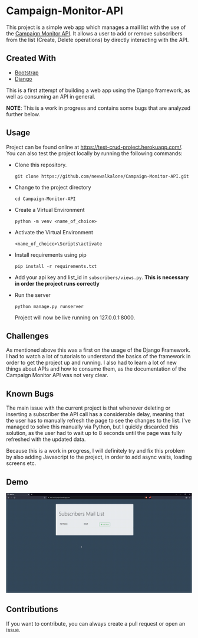 # Campaign-Monitor-API

This project is a simple web app which manages a mail list with the use of the [Campaign Monitor API](https://www.campaignmonitor.com/api/). It allows a user to add or remove subscribers from the list (Create, Delete operations) by directly interacting with the API.

## Created With

- [Bootstrap](https://getbootstrap.com/])
- [Django](https://www.djangoproject.com/)

This is a first attempt of building a web app using the Django framework, as well as consuming an API in general.

**NOTE**: This is a work in progress and contains some bugs that are analyzed further below.

## Usage

Project can be found online at https://test-crud-project.herokuapp.com/. You can also test the project locally by running the following commands:

- Clone this repository.

  ```console
  git clone https://github.com/nevwalkalone/Campaign-Monitor-API.git
  ```

- Change to the project directory

  ```console
  cd Campaign-Monitor-API
  ```

- Create a Virtual Environment

  ```console
  python -m venv <name_of_choice>
  ```

- Activate the Virtual Environment

  ```console
  <name_of_choice>\Scripts\activate
  ```

- Install requirements using pip

  ```console
  pip install -r requirements.txt
  ```
  
 - Add your api key and list_id in `subscribers/views.py`. **This is necessary in order the project runs correctly**

- Run the server

  ```console
  python manage.py runserver
  ```

  Project will now be live running on 127.0.0.1:8000.

## Challenges

As mentioned above this was a first on the usage of the Django Framework. I had to watch a lot of tutorials to understand the basics of the framework in order to get the project up and running. I also had to learn a lot of new things about APIs and how to consume them, as the documentation of the Campaign Monitor API was not very clear.

## Known Bugs

The main issue with the current project is that whenever deleting or inserting a subscriber the API call has a considerable delay, meaning that the user has to manually refresh the page to see the changes to the list. I've managed to solve this manually via Python, but I quickly discarded this solution, as the user had to wait up to 8 seconds until the page was fully refreshed with the updated data.

Because this is a work in progress, I will definitely try and fix this problem by also adding Javascript to the project, in order to add async waits, loading screens etc.

## Demo

![](demo.gif)

## Contributions

If you want to contribute, you can always create a pull request or open an issue.
